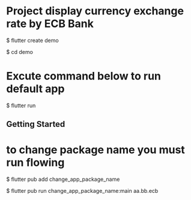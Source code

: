 # Project display currency exchange rate by ECB Bank

$ flutter create demo

$ cd demo

# Excute command below to run default app

$ flutter run

## Getting Started

# to change package name you must run flowing 

$ flutter pub add change_app_package_name

$ flutter pub run change_app_package_name:main aa.bb.ecb

